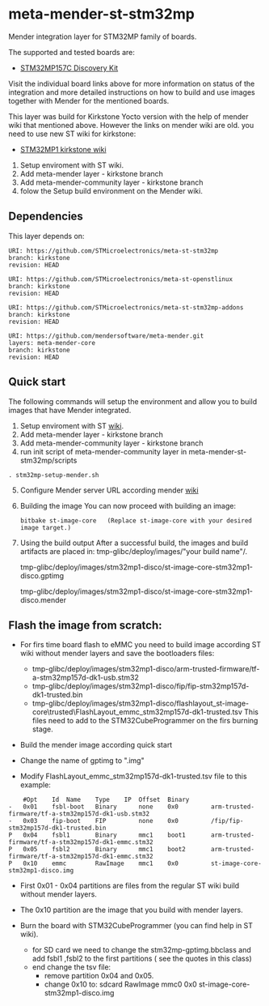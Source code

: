 # meta-mender-st-stm32mp

Mender integration layer for STM32MP family of boards.

The supported and tested boards are:
 
- [STM32MP157C Discovery Kit](https://hub.mender.io/t/stm32mp157c-discovery-kit/1676)

Visit the individual board links above for more information on status of the
integration and more detailed instructions on how to build and use images
together with Mender for the mentioned boards.

This layer was build for Kirkstone Yocto version with the help of mender wiki that mentioned above. 
However the links on mender wiki are old. you need to use new ST wiki for kirkstone:
- [STM32MP1 kirkstone wiki](https://wiki.st.com/stm32mpu/wiki/STM32MP1_Distribution_Package)

1. Setup enviroment with ST wiki.
2. Add meta-mender layer - kirkstone branch
3. Add meta-mender-community layer - kirkstone branch
4. folow the Setup build environment on the Mender wiki.

## Dependencies

This layer depends on:

```
URI: https://github.com/STMicroelectronics/meta-st-stm32mp
branch: kirkstone
revision: HEAD
```

```
URI: https://github.com/STMicroelectronics/meta-st-openstlinux
branch: kirkstone
revision: HEAD
```

```
URI: https://github.com/STMicroelectronics/meta-st-stm32mp-addons
branch: kirkstone
revision: HEAD
```

```
URI: https://github.com/mendersoftware/meta-mender.git
layers: meta-mender-core
branch: kirkstone
revision: HEAD
```

## Quick start

The following commands will setup the environment and allow you to build images
that have Mender integrated.

1. Setup enviroment with ST [wiki](https://wiki.st.com/stm32mpu/wiki/STM32MP1_Distribution_Package).
2. Add meta-mender layer - kirkstone branch
3. Add meta-mender-community layer - kirkstone branch
4. run init script of meta-mender-community layer in meta-mender-st-stm32mp/scripts
```
. stm32mp-setup-mender.sh
```

5. Configure Mender server URL according mender [wiki](https://hub.mender.io/t/stm32mp157c-discovery-kit/1676)

6. Building the image
    You can now proceed with building an image:
    ```
    bitbake st-image-core   (Replace st-image-core with your desired image target.)
    ```

7. Using the build output
    After a successful build, the images and build artifacts are placed in:
    tmp-glibc/deploy/images/"your build name"/.

    tmp-glibc/deploy/images/stm32mp1-disco/st-image-core-stm32mp1-disco.gptimg

    tmp-glibc/deploy/images/stm32mp1-disco/st-image-core-stm32mp1-disco.mender

## Flash the image from scratch:


   * For firs time board flash to eMMC you need to build image according ST wiki without mender layers and save the bootloaders files:
        * tmp-glibc/deploy/images/stm32mp1-disco/arm-trusted-firmware/tf-a-stm32mp157d-dk1-usb.stm32
        * tmp-glibc/deploy/images/stm32mp1-disco/fip/fip-stm32mp157d-dk1-trusted.bin
        * tmp-glibc/deploy/images/stm32mp1-disco/flashlayout_st-image-core\trusted\FlashLayout_emmc_stm32mp157d-dk1-trusted.tsv
    This files need to add to the STM32CubeProgrammer on the firs burning stage.
   
   * Build the mender image according quick start
   * Change the name of gptimg to ".img"    
   * Modify FlashLayout_emmc_stm32mp157d-dk1-trusted.tsv file to this example: 
```
    #Opt	Id	Name	Type	IP	Offset	Binary
-	0x01	fsbl-boot	Binary	    none	0x0	        arm-trusted-firmware/tf-a-stm32mp157d-dk1-usb.stm32
-	0x03	fip-boot	FIP	        none	0x0	        /fip/fip-stm32mp157d-dk1-trusted.bin
P	0x04	fsbl1		Binary		mmc1	boot1		arm-trusted-firmware/tf-a-stm32mp157d-dk1-emmc.stm32
P	0x05	fsbl2		Binary		mmc1	boot2		arm-trusted-firmware/tf-a-stm32mp157d-dk1-emmc.stm32
P	0x10	emmc	    RawImage	mmc1	0x0	        st-image-core-stm32mp1-disco.img
```
    
* First 0x01 - 0x04 partitions are files from the regular ST wiki build without mender layers. 
* The 0x10 partition are the image that you build with mender layers. 
* Burn the board with STM32CubeProgrammer (you can find help in ST wiki).
    
    * for SD card we need to change the stm32mp-gptimg.bbclass and add fsbl1 ,fsbl2 to the first partitions ( see the quotes in this class)
    * end change the tsv file:
        * remove partition 0x04 and 0x05. 
        * change 0x10 to: sdcard	    RawImage	mmc0	0x0	        st-image-core-stm32mp1-disco.img


